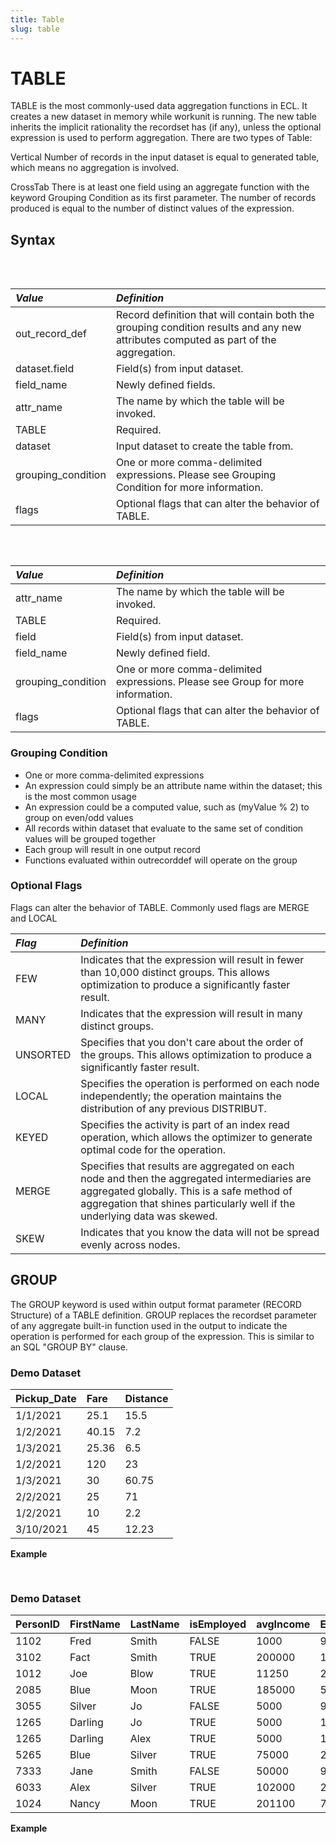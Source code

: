 ```yaml
---
title: Table
slug: table
---
```


# TABLE

TABLE is the most commonly-used data aggregation functions in ECL. It creates a new dataset in memory while workunit is running. The new table inherits the implicit rationality the recordset has (if any), unless the optional expression is used to perform aggregation. There are two types of Table:

Vertical Number of records in the input dataset is equal to generated table, which means no aggregation is involved.

CrossTab There is at least one field using an aggregate function with the keyword Grouping Condition as its first parameter. The number of records produced is equal to the number of distinct values of the expression.

## Syntax

<pre>
<EclCode code="/*** Stand-alone record definition ***/
out_record_def := RECORD
              dataset.field;
              dataset.field;
              ...
              field_name := Agg_Func(GROUP, dataset.field);
              field_name := Agg_Func(GROUP, dataset.field);
              field_name := COUNT(GROUP);
              ....
END;

attr_name := TABLE(dataset,
                    out_record_def,
                    grouping-conditions
                    [, flags]
                    );">
</EclCode>
</pre>

| _Value_ | _Definition_ |
| :- | :- |
| out_record_def | Record definition that will contain both the grouping condition results and any new attributes computed as part of the aggregation. |
| dataset.field | Field(s) from input dataset. |
| field_name | Newly defined fields. |
| attr_name | The name by which the table will be invoked. |
| TABLE | Required. |
| dataset | Input dataset to create the table from. |
| grouping_condition | One or more comma-delimited expressions. Please see Grouping Condition for more information. |
| flags | Optional flags that can alter the behavior of TABLE. |

<pre>
<EclCode code="/*** Implicit record definition ***/
attr_name := TABLE(dataset,
                    {
                      field,  //Calling specific field from input dataset
                      field,
                      ...
                      field_name := Agg_Func(GROUP, dataset.field);
                      field_name := Agg_Func(GROUP, dataset.field);
                      field_name := COUNT(GROUP);
                      ....
                    },
                    grouping_conditions
                    [, flags]
                    );">
</EclCode>
</pre>

| _Value_ | _Definition_ |
| :- | :- |
| attr_name | The name by which the table will be invoked. |
| TABLE | Required. |
| field | Field(s) from input dataset. |
| field_name | 	Newly defined field. |
| grouping_condition | One or more comma-delimited expressions. Please see Group for more information. |
| flags | Optional flags that can alter the behavior of TABLE. |

### Grouping Condition

* One or more comma-delimited expressions
* An expression could simply be an attribute name within the dataset; this is the most common usage
* An expression could be a computed value, such as (myValue % 2) to group on even/odd values
* All records within dataset that evaluate to the same set of condition values will be grouped together
* Each group will result in one output record
* Functions evaluated within outrecorddef will operate on the group

### Optional Flags

Flags can alter the behavior of TABLE. Commonly used flags are MERGE and LOCAL

| _Flag_ | _Definition_ |
| :- | :- |
| FEW | Indicates that the expression will result in fewer than 10,000 distinct groups. This allows optimization to produce a significantly faster result. |
| MANY | Indicates that the expression will result in many distinct groups. |
| UNSORTED | Specifies that you don't care about the order of the groups. This allows optimization to produce a significantly faster result. |
| LOCAL | Specifies the operation is performed on each node independently; the operation maintains the distribution of any previous DISTRIBUT. |
| KEYED | Specifies the activity is part of an index read operation, which allows the optimizer to generate optimal code for the operation. |
| MERGE | Specifies that results are aggregated on each node and then the aggregated intermediaries are aggregated globally. This is a safe method of aggregation that shines particularly well if the underlying data was skewed. |
| SKEW | Indicates that you know the data will not be spread evenly across nodes. |

## GROUP

The GROUP keyword is used within output format parameter (RECORD Structure) of a TABLE definition. GROUP replaces the recordset parameter of any aggregate built-in function used in the output to indicate the operation is performed for each group of the expression. This is similar to an SQL "GROUP BY" clause.


### Demo Dataset

| Pickup_Date | Fare | Distance |
| :- | :- | :- |
| 1/1/2021 | 25.1 | 15.5 |
| 1/2/2021 | 40.15 | 7.2 |
| 1/3/2021 | 25.36 | 6.5 |
| 1/2/2021 | 120 | 23 |
| 1/3/2021 | 30 | 60.75 |
| 2/2/2021 | 25 | 71 |
| 1/2/2021 | 10 | 2.2 |
| 3/10/2021 | 45 | 12.23 |


**Example**

<pre>
<EclCode
id="TableExp_1"
tryMe="TableExp_1"
code="/*Table Example:*/

/*
TABLE Example:
TABLE is used with aggregations
*/

// Input layout
Fare_Layout  :=  RECORD
    STRING Pickup_Date;
    REAL   Fare;
    REAL   Distance;
END;

// Input dataset
FareDS := DATASET([
                   {'1/1/2021', 25.1, 15.5}, {'1/2/2021', 40.15,7.2},
                   {'1/3/2021', 25.36, 6.5}, {'1/2/2021', 120, 23},
                   {'1/3/2021', 30, 60.75}, {'2/2/2021', 25, 71},
                   {'1/2/2021', 10, 2.2}, {'3/10/2021', 45, 12.23}],
                   Fare_Layout);

// Defining all fields for the table
AvgRide_Layout := RECORD
   fareDS.pickup_date;                   // Calling specific field from input dataset
   avgFare   := AVE(GROUP, fareDS.fare); // Calculating avg fare per each group
   totalFare := SUM(GROUP, fareDS.fare); // Calculating total fare per each group
END;

crossTabDs := TABLE(FareDS,           // Input dataset. please see dataset above
                     AvgRide_Layout,  // Result table definition
                     pickup_date      // Grouping field
                     );

OUTPUT(crossTabDs, NAMED('crossTabDs'));

"></EclCode>
</pre>

### Demo Dataset

| PersonID | FirstName | LastName | isEmployed | avgIncome | EmpGroupNum |
| :- | :- | :- | :- | :- | :- |
| 1102 | Fred | Smith | FALSE | 1000 | 900 |
| 3102 | Fact | Smith | TRUE | 200000 | 100 |
| 1012 | Joe | Blow | TRUE | 11250 | 200 |
| 2085 | Blue | Moon | TRUE | 185000 | 500 |
| 3055 | Silver | Jo | FALSE | 5000 | 900 |
| 1265 | Darling | Jo | TRUE | 5000 | 100 |
| 1265 | Darling | Alex | TRUE | 5000 | 100 |
| 5265 | Blue | Silver | TRUE | 75000 | 200 |
| 7333 | Jane | Smith | FALSE | 50000 | 900 |
| 6033 | Alex | Silver | TRUE | 102000 | 200 |
| 1024 | Nancy | Moon | TRUE | 201100 | 700 |

**Example**

<pre>
<EclCode
id="TableExp_2"
tryMe="TableExp_2"
code="/*Table Example:*/

/*
TABLE Example:
Cross table example.
*/

AllPeople_Layout := RECORD
  UNSIGNED  PersonID;
  STRING15  FirstName;
  STRING25  LastName;
  BOOLEAN   isEmployed;
  UNSIGNED  AvgIncome; 
  INTEGER   EmpGroupNum;
END;


AllPeopleDS := DATASET([ 
                       {1102,'Fred','Smith', FALSE, 1000, 900},
                       {3102,'Fact','Smith', TRUE, 200000, 100},
                       {1012,'Joe','Blow', TRUE, 11250, 200},
                       {2085,'Blue','Moon', TRUE, 185000, 500},
                       {3055,'Silver','Jo', FALSE, 5000, 900},
                       {1265,'Darling','Jo', TRUE, 5000, 100},
                       {1265,'Darling','Alex', TRUE, 5000, 100},
                       {5265,'Blue','Silver', TRUE, 75000, 200},
                       {7333,'Jane','Smith', FALSE, 50000, 900},
                       {6023,'Alex','Silver',TRUE, 102000, 200},
                       {1024,'Nancy','Moon', TRUE, 201100, 700}],
                       AllPeople_Layout);

VerticalSlice := Table(AllPeopleDS,
                        {
                          LastName,
                          isEmployed
                        },
                        LastName, isEmployed);
OUTPUT(VerticalSlice, NAMED('VerticalSlice'));


AvgIncome := TABLE(AllPeopleDS,
                    {
                      LastName,
                      AvgHouseIncome := AVE(GROUP, AvgIncome)
                    },
                    LastName);

OUTPUT(AvgIncome, NAMED('AvgIncome'));

    
  


"></EclCode>
</pre>